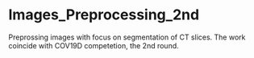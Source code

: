 # Images_Preprocessing_2nd
Preprossing images with focus on segmentation of CT slices. The work coincide with COV19D competetion, the 2nd round.

